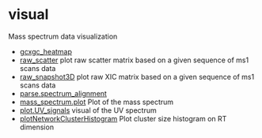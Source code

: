 ﻿# visual

Mass spectrum data visualization

+ [gcxgc_heatmap](visual/gcxgc_heatmap.1) 
+ [raw_scatter](visual/raw_scatter.1) plot raw scatter matrix based on a given sequence of ms1 scans data
+ [raw_snapshot3D](visual/raw_snapshot3D.1) plot raw XIC matrix based on a given sequence of ms1 scans data
+ [parse.spectrum_alignment](visual/parse.spectrum_alignment.1) 
+ [mass_spectrum.plot](visual/mass_spectrum.plot.1) Plot of the mass spectrum
+ [plot.UV_signals](visual/plot.UV_signals.1) visual of the UV spectrum
+ [plotNetworkClusterHistogram](visual/plotNetworkClusterHistogram.1) Plot cluster size histogram on RT dimension
